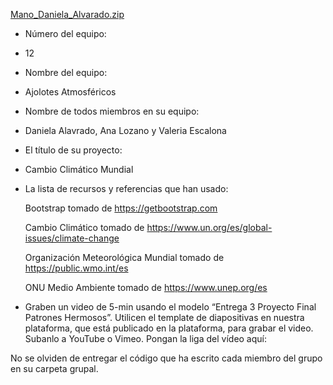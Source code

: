 [Mano_Daniela_Alvarado.zip](https://github.com/PatronesHermosos/proyecto-final-2da-intro/files/6760576/Mano_Daniela_Alvarado.zip)
- Número del equipo:
- 12
- Nombre del equipo:
- Ajolotes Atmosféricos
- Nombre de todos miembros en su equipo:
- Daniela Alavrado, Ana Lozano y Valeria Escalona
- El título de su proyecto:
- Cambio Climático Mundial
- La lista de recursos y referencias que han usado:
    
    Bootstrap tomado de https://getbootstrap.com  
    
    Cambio Climático tomado de https://www.un.org/es/global-issues/climate-change
    
    Organización Meteorológica Mundial tomado de https://public.wmo.int/es
    
    ONU Medio Ambiente tomado de https://www.unep.org/es 

- Graben un video de 5-min usando el modelo “Entrega 3 Proyecto Final Patrones Hermosos”. Utilicen el template de diapositivas en nuestra plataforma, que está publicado en la plataforma, para grabar el video. Subanlo a YouTube o Vimeo. Pongan la liga del vídeo aquí: 

No se olviden de entregar el código que ha escrito cada miembro del grupo en su carpeta grupal.
